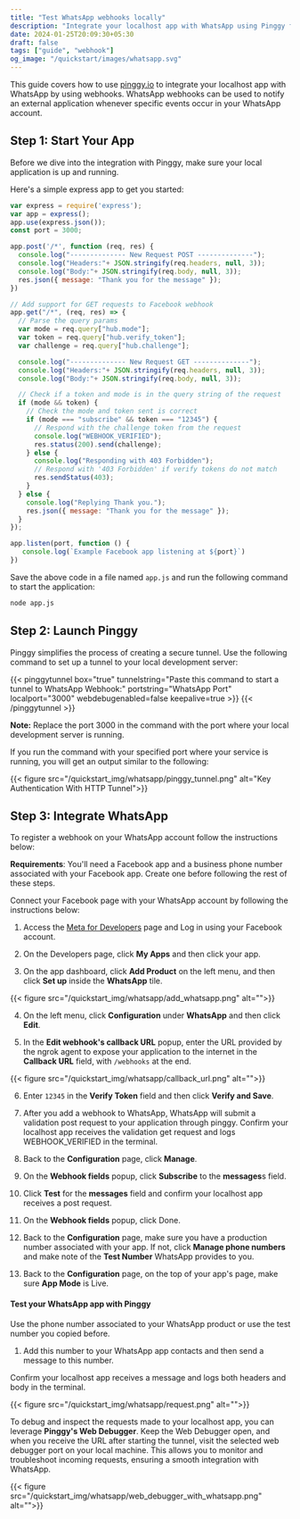 ```yaml
---
title: "Test WhatsApp webhooks locally"
description: "Integrate your localhost app with WhatsApp using Pinggy for seamless webhook testing and real-time notifications."
date: 2024-01-25T20:09:30+05:30
draft: false
tags: ["guide", "webhook"]
og_image: "/quickstart/images/whatsapp.svg"
---
```


This guide covers how to use [pinggy.io](https://pinggy.io) to integrate your localhost app with WhatsApp by using webhooks. WhatsApp webhooks can be used to notify an external application whenever specific events occur in your WhatsApp account.

## Step 1: Start Your App

Before we dive into the integration with Pinggy, make sure your local application is up and running.

Here's a simple express app to get you started:

```javascript
var express = require('express');
var app = express();
app.use(express.json());
const port = 3000;

app.post('/*', function (req, res) {
  console.log("-------------- New Request POST --------------");
  console.log("Headers:"+ JSON.stringify(req.headers, null, 3));
  console.log("Body:"+ JSON.stringify(req.body, null, 3));
  res.json({ message: "Thank you for the message" });
})

// Add support for GET requests to Facebook webhook
app.get("/*", (req, res) => {
  // Parse the query params
  var mode = req.query["hub.mode"];
  var token = req.query["hub.verify_token"];
  var challenge = req.query["hub.challenge"];

  console.log("-------------- New Request GET --------------");
  console.log("Headers:"+ JSON.stringify(req.headers, null, 3));
  console.log("Body:"+ JSON.stringify(req.body, null, 3));

  // Check if a token and mode is in the query string of the request
  if (mode && token) {
    // Check the mode and token sent is correct
    if (mode === "subscribe" && token === "12345") {
      // Respond with the challenge token from the request
      console.log("WEBHOOK_VERIFIED");
      res.status(200).send(challenge);
    } else {
      console.log("Responding with 403 Forbidden");
      // Respond with '403 Forbidden' if verify tokens do not match
      res.sendStatus(403);
    }
  } else {
    console.log("Replying Thank you.");
    res.json({ message: "Thank you for the message" });
  }
});

app.listen(port, function () {
   console.log(`Example Facebook app listening at ${port}`)
})
```

Save the above code in a file named `app.js` and run the following command to start the application:

```bash
node app.js
```

## Step 2: Launch Pinggy

Pinggy simplifies the process of creating a secure tunnel. Use the following command to set up a tunnel to your local development server:

{{< pinggytunnel box="true" tunnelstring="Paste this command to start a tunnel to WhatsApp Webhook:" portstring="WhatsApp Port" localport="3000" webdebugenabled=false keepalive=true >}}
{{< /pinggytunnel >}}

**Note:** Replace the port 3000 in the command with the port where your local development server is running.

If you run the command with your specified port where your service is running, you will get an output similar to the following:

{{< figure src="/quickstart_img/whatsapp/pinggy_tunnel.png" alt="Key Authentication With HTTP Tunnel">}}

## Step 3: Integrate WhatsApp

To register a webhook on your WhatsApp account follow the instructions below:

**Requirements**: You'll need a Facebook app and a business phone number associated with your Facebook app. Create one before following the rest of these steps.

Connect your Facebook page with your WhatsApp account by following the instructions below:

1. Access the [Meta for Developers](https://developers.facebook.com/) page and Log in using your Facebook account. 

2. On the Developers page, click **My Apps** and then click your app.

3. On the app dashboard, click **Add Product** on the left menu, and then click **Set up** inside the **WhatsApp** tile.

{{< figure src="/quickstart_img/whatsapp/add_whatsapp.png" alt="">}}

4. On the left menu, click **Configuration** under **WhatsApp** and then click **Edit**.

5. In the **Edit webhook's callback URL** popup, enter the URL provided by the ngrok agent to expose your application to the internet in the **Callback URL** field, with `/webhooks` at the end.

{{< figure src="/quickstart_img/whatsapp/callback_url.png" alt="">}}

6. Enter `12345` in the **Verify Token** field and then click **Verify and Save**.

7. After you add a webhook to WhatsApp, WhatsApp will submit a validation post request to your application through pinggy. Confirm your localhost app receives the validation get request and logs WEBHOOK_VERIFIED in the terminal.

8. Back to the **Configuration** page, click **Manage**.

9. On the **Webhook fields** popup, click **Subscribe** to the **messages**s field. 

10. Click **Test** for the **messages** field and confirm your localhost app receives a post request.

11. On the **Webhook fields** popup, click Done.

12. Back to the **Configuration** page, make sure you have a production number associated with your app. If not, click **Manage phone numbers** and make note of the **Test Number** WhatsApp provides to you.

13. Back to the **Configuration** page, on the top of your app's page, make sure **App Mode** is Live.

#### Test your WhatsApp app with Pinggy

Use the phone number associated to your WhatsApp product or use the test number you copied before.

1. Add this number to your WhatsApp app contacts and then send a message to this number.

Confirm your localhost app receives a message and logs both headers and body in the terminal.

{{< figure src="/quickstart_img/whatsapp/request.png" alt="">}}

To debug and inspect the requests made to your localhost app, you can leverage **Pinggy's Web Debugger**. Keep the Web Debugger open, and when you receive the URL after starting the tunnel, visit the selected web debugger port on your local machine. This allows you to monitor and troubleshoot incoming requests, ensuring a smooth integration with WhatsApp.

{{< figure src="/quickstart_img/whatsapp/web_debugger_with_whatsapp.png" alt="">}}